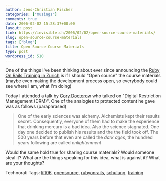 ```yaml
---
author: Jens-Christian Fischer
categories: ["musings"]
comments: true
date: 2006-02-02 15:28:37+00:00
layout: post
link: https://invisible.ch/2006/02/02/open-source-course-materials/
slug: open-source-course-materials
tags: ["blog"]
title: Open Source Course Materials
type: post
wordpress_id: 510
---
```


One of the things I've been thinking about ever since announcing the [Ruby On Rails Training in Zurich][1] is if I should "Open source" the course materials (maybe even making the development process open, so everybody could see where I am, what I'm doing)

Today I attended a talk by [Cory Doctorow][2] who talked on "Digital Restriction Management (DRM)". One of the analogies to protected content he gave was as follows (paraphrased)

> One of the early sciences was alchemy. Alchemists kept their results secret. Consequently, everyone 
> of them had to make the experience that drinking mercury is a bad idea. Also the science stagnated. One day
> one decided to publish his results and the the field took off. The 500 years before that even are called the *dark ages*,
> the hundred years following are called *enlightenment*

Would the same hold true for sharing course materials? Would someone steal it? What are the things speaking for this idea, what is against it? What are your thoughts?


[1]: https://www.invisible.ch/static/47/rubyonrailstraining
[2]: https://www.craphound.com


Technorati Tags: [lift06](https://www.technorati.com/tag/lift06), [opensource](https://www.technorati.com/tag/opensource), [rubyonrails](https://www.technorati.com/tag/rubyonrails), [schulung](https://www.technorati.com/tag/schulung), [training](https://www.technorati.com/tag/training)
